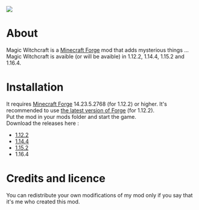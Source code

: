 ![](http://cf.way2muchnoise.eu/author/full_SiniKraft_downloads.svg)  
# About  
Magic Witchcraft is a [Minecraft Forge](http://files.minecraftforge.net/) mod that adds mysterious things ...  
Magic Witchcraft is avaible (or will be avaible) in 1.12.2, 1.14.4, 1.15.2 and 1.16.4.
# Installation
It requires [Minecraft Forge](http://files.minecraftforge.net/maven/net/minecraftforge/forge/index_1.12.2.html) 14.23.5.2768 (for 1.12.2) or higher. It's recommended to use [the latest version of Forge](http://files.minecraftforge.net/maven/net/minecraftforge/forge/index_1.12.2.html) (for 1.12.2).  
Put the mod in your mods folder and start the game.  
Download the releases here :
- [1.12.2 ](https://github.com/SiniKraft/MagicWitchcraft/releases/download/1.4/1.12.2.MagicWitchcraft-release_1.4.jar)
- [1.14.4](https://github.com/SiniKraft/MagicWitchcraft/releases/download/1.14.4/1.14.4.MagicWitchcraft-release_1.0.jar)
- [1.15.2](https://github.com/SiniKraft/MagicWitchcraft/releases/download/1.15.2/1.15.2.MagicWitchcraft-release_1.0.jar)
- 1.16.4
# Credits and licence
You can redistribute your own modifications of my mod only if you say that it's me who created this mod.
